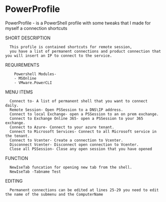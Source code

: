 # PowerProfile
PowerProfile - is a PowerShell profile with some tweaks that I made for myself a connection shortcuts 

SHORT DESCRIPTION

      This profile is contained shortcuts for remote session,
      you have a list of permanent connections and product connection that you will insert an IP to connect to the service.
      
REQUIREMENTS
        
        Powershell Modules- 
        - MSOnline
        - VMware.PowerCLI

      
      
MENU ITEMS 

      Connect to- A list of permanent shell that you want to connect daily.
      Remote Session- Open PSSession to a DNS\IP address.
      Connect to local Exchange- open a PSSession to an on prem exchange.
      Connect to Exchange Online 365- open a PSSession to your 365 exchange.
      Connect to Azure- Connect to your azure tenant.
      Connect to Microsoft Services- Connect to all Microsoft service in the tenant.
      Connect to Vcenter- Create a connection to Vcenter.
      Disconnect Vcenter- Disconnect open connection to Vcenter.
      Close all PSSession- Close any open session that you have opened 
      

FUNCTION
      
      NewIseTab funcation for opening new tab from the shell.
      NewIseTab -Tabname Test

EDITING

      Permanent connections can be edited at lines 25-29 you need to edit the name of the submenu and the ComputerName
